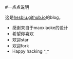 #一点点说明

这是[hesbiu.github.io](http://thebea.github.io)的blog。
* 感谢来自于maoxiaoke的设计
* 希望你喜欢
* 欢迎star
* 欢迎fork
* Happy hacking ^_^
